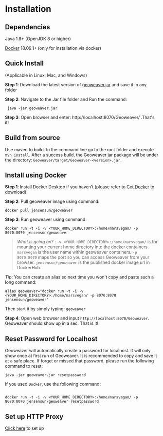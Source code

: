 
  

  

  

# Installation

  

  

  

## Dependencies

  

  

  

Java 1.8+ (OpenJDK 8 or higher)

  

  

  

[Docker](https://docs.docker.com/install/) 18.09.1+ (only for installation via docker)

  

  

  

## Quick Install

  

  

  

(Applicable in Linux, Mac, and Windows)

  

  

  

**Step 1**: Download the latest version of [geoweaver.jar](https://github.com/ESIPFed/Geoweaver/releases/download/latest/geoweaver.jar) and save it in any folder

  

  

  

**Step 2**: Navigate to the Jar file folder and Run the command:

```
 java -jar geoweaver.jar
 ```

  

  

  

**Step 3**: Open browser and enter: http://localhost:8070/Geoweaver/ .That's it!

  

  

  

## Build from source

  

  

  

Use maven to build. In the command line go to the root folder and execute `mvn install`. After a success build, the Geoweaver jar package will be under the directory: `Geoweaver/target/Geoweaver-<version>.jar`.

  

  

  

## Install using Docker

  

  

  

**Step 1**: Install Docker Desktop if you haven't (please refer to [Get Docker](https://docs.docker.com/get-docker/) to download).

  

  

  

**Step 2**: Pull geoweaver image using command:

  

`docker pull jensensun/geoweaver`

  

  

**Step 3**: Run geoweaver using command:

  

  

`docker run -t -i -v <YOUR_HOME_DIRECTORY>:/home/marsvegan/ -p 8070:8070 jensensun/geoweaver`

  

  

  

>  *What is going on?* : `-v <YOUR_HOME_DIRECTORY>:/home/marsvegan/` is for mounting your current home directory into the docker containers. `marsvegan` is the user name within geoweaver containers. `-p 8070:8070` maps the port so you can access Geoweaver from your browser. `jensensun/geoweaver` is the published docker image url in DockerHub.

  

  

  

*Tip*: You can create an alias so next time you won't copy and paste such a long command:

  

  

`alias geoweaver="docker run -t -i -v <YOUR_HOME_DIRECTORY>:/home/marsvegan/ -p 8070:8070 jensensun/geoweaver"`

  

  

  

Then start it by simply typing: `geoweaver`

  

  

  

**Step 4**: Open web browser and input `http://localhost:8070/Geoweaver`. Geoweaver should show up in a sec. That is it!

  

  

  

## Reset Password for Localhost

  

  

  

Geoweaver will automatically create a password for localhost. It will only show once at first run of Geoweaver. It is recommended to copy and save it at a safe place. If forget or missed that password, please run the following command to reset:

  

  

  

```
java -jar geoweaver.jar resetpassword
```

  

  

  

If you used `Docker`, use the following command:

  

  

  

```

docker run -t -i -v <YOUR_HOME_DIRECTORY>:/home/marsvegan/ -p 8070:8070 jensensun/geoweaver resetpassword

```

  

  

  

## Set up HTTP Proxy

  

[Click here](http-proxy.md) to set up